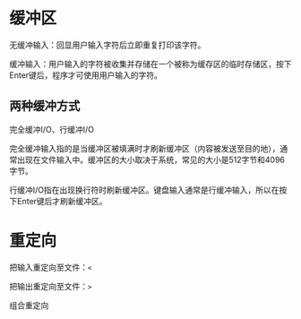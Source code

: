 # 缓冲区

无缓冲输入：回显用户输入字符后立即重复打印该字符。

缓冲输入：用户输入的字符被收集并存储在一个被称为缓存区的临时存储区，按下Enter键后，程序才可使用用户输入的字符。

## 两种缓冲方式

完全缓冲I/O、行缓冲I/O

完全缓冲输入指的是当缓冲区被填满时才刷新缓冲区（内容被发送至目的地），通常出现在文件输入中。缓冲区的大小取决于系统，常见的大小是512字节和4096字节。

行缓冲I/O指在出现换行符时刷新缓冲区。键盘输入通常是行缓冲输入，所以在按下Enter键后才刷新缓冲区。

# 重定向

把输入重定向至文件：`<`

把输出重定向至文件：`>`

组合重定向


